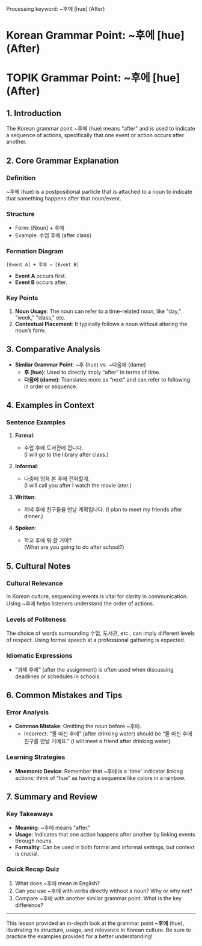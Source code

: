 Processing keyword: ~후에 [hue] (After)
# Korean Grammar Point: ~후에 [hue] (After)
# TOPIK Grammar Point: ~후에 [hue] (After)
## 1. Introduction
The Korean grammar point ~후에 (hue) means "after" and is used to indicate a sequence of actions, specifically that one event or action occurs after another.
## 2. Core Grammar Explanation
### Definition
~후에 (hue) is a postpositional particle that is attached to a noun to indicate that something happens after that noun/event.
### Structure
- Form: [Noun] + 후에
- Example: 수업 후에 (after class)
### Formation Diagram
```
[Event A] + 후에 → [Event B]
```
- **Event A** occurs first.
- **Event B** occurs after.
### Key Points
1. **Noun Usage**: The noun can refer to a time-related noun, like "day," "week," "class," etc.
2. **Contextual Placement**: It typically follows a noun without altering the noun’s form.
## 3. Comparative Analysis
- **Similar Grammar Point**: ~후 (hue) vs. ~다음에 (dame) 
    - **후 (hue)**: Used to directly imply “after” in terms of time.
    - **다음에 (dame)**: Translates more as “next” and can refer to following in order or sequence.
## 4. Examples in Context
### Sentence Examples
1. **Formal**: 
   - 수업 후에 도서관에 갑니다.  
   (I will go to the library after class.)
   
2. **Informal**: 
   - 나중에 영화 본 후에 전화할게.  
   (I will call you after I watch the movie later.)
   
3. **Written**: 
   - 저녁 후에 친구들을 만날 계획입니다.
   (I plan to meet my friends after dinner.)
   
4. **Spoken**:
   - 학교 후에 뭐 할 거야?  
   (What are you going to do after school?)
## 5. Cultural Notes
### Cultural Relevance
In Korean culture, sequencing events is vital for clarity in communication. Using ~후에 helps listeners understand the order of actions.
### Levels of Politeness
The choice of words surrounding 수업, 도서관, etc., can imply different levels of respect. Using formal speech at a professional gathering is expected.
### Idiomatic Expressions
- “과제 후에” (after the assignment) is often used when discussing deadlines or schedules in schools.
## 6. Common Mistakes and Tips
### Error Analysis
- **Common Mistake**: Omitting the noun before ~후에.  
  - Incorrect: “물 마신 후에” (after drinking water) should be “물 마신 후에 친구를 만날 거예요.” (I will meet a friend after drinking water).
  
### Learning Strategies 
- **Mnemonic Device**: Remember that ~후에 is a 'time' indicator linking actions; think of “hue” as having a sequence like colors in a rainbow.
## 7. Summary and Review
### Key Takeaways
- **Meaning**: ~후에 means "after."
- **Usage**: Indicates that one action happens after another by linking events through nouns.
- **Formality**: Can be used in both formal and informal settings, but context is crucial.
### Quick Recap Quiz
1. What does ~후에 mean in English?
2. Can you use ~후에 with verbs directly without a noun? Why or why not?
3. Compare ~후에 with another similar grammar point. What is the key difference?
---
This lesson provided an in-depth look at the grammar point **~후에** (hue), illustrating its structure, usage, and relevance in Korean culture. Be sure to practice the examples provided for a better understanding!
